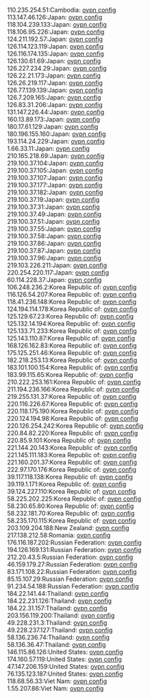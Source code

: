 110.235.254.51:Cambodia: [ovpn config](vpn/110_235_254_51.ovpn)  
113.147.46.126:Japan: [ovpn config](vpn/113_147_46_126.ovpn)  
118.104.239.133:Japan: [ovpn config](vpn/118_104_239_133.ovpn)  
118.106.95.226:Japan: [ovpn config](vpn/118_106_95_226.ovpn)  
124.211.192.57:Japan: [ovpn config](vpn/124_211_192_57.ovpn)  
126.114.123.119:Japan: [ovpn config](vpn/126_114_123_119.ovpn)  
126.116.174.135:Japan: [ovpn config](vpn/126_116_174_135.ovpn)  
126.130.61.69:Japan: [ovpn config](vpn/126_130_61_69.ovpn)  
126.227.234.29:Japan: [ovpn config](vpn/126_227_234_29.ovpn)  
126.22.21.173:Japan: [ovpn config](vpn/126_22_21_173.ovpn)  
126.26.219.117:Japan: [ovpn config](vpn/126_26_219_117.ovpn)  
126.77.139.139:Japan: [ovpn config](vpn/126_77_139_139.ovpn)  
126.7.209.165:Japan: [ovpn config](vpn/126_7_209_165.ovpn)  
126.83.31.206:Japan: [ovpn config](vpn/126_83_31_206.ovpn)  
131.147.226.44:Japan: [ovpn config](vpn/131_147_226_44.ovpn)  
160.13.89.173:Japan: [ovpn config](vpn/160_13_89_173.ovpn)  
180.17.61.129:Japan: [ovpn config](vpn/180_17_61_129.ovpn)  
180.196.155.160:Japan: [ovpn config](vpn/180_196_155_160.ovpn)  
193.114.24.229:Japan: [ovpn config](vpn/193_114_24_229.ovpn)  
1.66.33.11:Japan: [ovpn config](vpn/1_66_33_11.ovpn)  
210.165.218.69:Japan: [ovpn config](vpn/210_165_218_69.ovpn)  
219.100.37.104:Japan: [ovpn config](vpn/219_100_37_104.ovpn)  
219.100.37.105:Japan: [ovpn config](vpn/219_100_37_105.ovpn)  
219.100.37.107:Japan: [ovpn config](vpn/219_100_37_107.ovpn)  
219.100.37.177:Japan: [ovpn config](vpn/219_100_37_177.ovpn)  
219.100.37.182:Japan: [ovpn config](vpn/219_100_37_182.ovpn)  
219.100.37.19:Japan: [ovpn config](vpn/219_100_37_19.ovpn)  
219.100.37.31:Japan: [ovpn config](vpn/219_100_37_31.ovpn)  
219.100.37.49:Japan: [ovpn config](vpn/219_100_37_49.ovpn)  
219.100.37.51:Japan: [ovpn config](vpn/219_100_37_51.ovpn)  
219.100.37.55:Japan: [ovpn config](vpn/219_100_37_55.ovpn)  
219.100.37.58:Japan: [ovpn config](vpn/219_100_37_58.ovpn)  
219.100.37.86:Japan: [ovpn config](vpn/219_100_37_86.ovpn)  
219.100.37.87:Japan: [ovpn config](vpn/219_100_37_87.ovpn)  
219.100.37.96:Japan: [ovpn config](vpn/219_100_37_96.ovpn)  
219.103.226.211:Japan: [ovpn config](vpn/219_103_226_211.ovpn)  
220.254.220.117:Japan: [ovpn config](vpn/220_254_220_117.ovpn)  
60.114.228.37:Japan: [ovpn config](vpn/60_114_228_37.ovpn)  
106.248.236.2:Korea Republic of: [ovpn config](vpn/106_248_236_2.ovpn)  
116.126.54.207:Korea Republic of: [ovpn config](vpn/116_126_54_207.ovpn)  
118.41.236.148:Korea Republic of: [ovpn config](vpn/118_41_236_148.ovpn)  
124.194.114.178:Korea Republic of: [ovpn config](vpn/124_194_114_178.ovpn)  
125.129.67.23:Korea Republic of: [ovpn config](vpn/125_129_67_23.ovpn)  
125.132.14.194:Korea Republic of: [ovpn config](vpn/125_132_14_194.ovpn)  
125.133.71.233:Korea Republic of: [ovpn config](vpn/125_133_71_233.ovpn)  
125.143.110.87:Korea Republic of: [ovpn config](vpn/125_143_110_87.ovpn)  
168.126.162.83:Korea Republic of: [ovpn config](vpn/168_126_162_83.ovpn)  
175.125.251.46:Korea Republic of: [ovpn config](vpn/175_125_251_46.ovpn)  
182.218.253.13:Korea Republic of: [ovpn config](vpn/182_218_253_13.ovpn)  
183.101.100.154:Korea Republic of: [ovpn config](vpn/183_101_100_154.ovpn)  
183.99.115.65:Korea Republic of: [ovpn config](vpn/183_99_115_65.ovpn)  
210.222.253.161:Korea Republic of: [ovpn config](vpn/210_222_253_161.ovpn)  
211.194.236.166:Korea Republic of: [ovpn config](vpn/211_194_236_166.ovpn)  
219.255.131.37:Korea Republic of: [ovpn config](vpn/219_255_131_37.ovpn)  
220.116.226.67:Korea Republic of: [ovpn config](vpn/220_116_226_67.ovpn)  
220.118.175.190:Korea Republic of: [ovpn config](vpn/220_118_175_190.ovpn)  
220.124.194.98:Korea Republic of: [ovpn config](vpn/220_124_194_98.ovpn)  
220.126.254.242:Korea Republic of: [ovpn config](vpn/220_126_254_242.ovpn)  
220.84.82.220:Korea Republic of: [ovpn config](vpn/220_84_82_220.ovpn)  
220.85.9.101:Korea Republic of: [ovpn config](vpn/220_85_9_101.ovpn)  
221.144.20.143:Korea Republic of: [ovpn config](vpn/221_144_20_143.ovpn)  
221.145.111.183:Korea Republic of: [ovpn config](vpn/221_145_111_183.ovpn)  
221.160.201.37:Korea Republic of: [ovpn config](vpn/221_160_201_37.ovpn)  
222.97.170.176:Korea Republic of: [ovpn config](vpn/222_97_170_176.ovpn)  
39.117.118.138:Korea Republic of: [ovpn config](vpn/39_117_118_138.ovpn)  
39.119.1.171:Korea Republic of: [ovpn config](vpn/39_119_1_171.ovpn)  
39.124.227.110:Korea Republic of: [ovpn config](vpn/39_124_227_110.ovpn)  
58.225.202.225:Korea Republic of: [ovpn config](vpn/58_225_202_225.ovpn)  
58.230.65.80:Korea Republic of: [ovpn config](vpn/58_230_65_80.ovpn)  
58.232.181.70:Korea Republic of: [ovpn config](vpn/58_232_181_70.ovpn)  
58.235.170.115:Korea Republic of: [ovpn config](vpn/58_235_170_115.ovpn)  
203.109.204.188:New Zealand: [ovpn config](vpn/203_109_204_188.ovpn)  
217.138.212.58:Romania: [ovpn config](vpn/217_138_212_58.ovpn)  
176.116.187.202:Russian Federation: [ovpn config](vpn/176_116_187_202.ovpn)  
194.126.169.131:Russian Federation: [ovpn config](vpn/194_126_169_131.ovpn)  
212.20.43.5:Russian Federation: [ovpn config](vpn/212_20_43_5.ovpn)  
46.159.179.27:Russian Federation: [ovpn config](vpn/46_159_179_27.ovpn)  
83.171.108.22:Russian Federation: [ovpn config](vpn/83_171_108_22.ovpn)  
85.15.107.29:Russian Federation: [ovpn config](vpn/85_15_107_29.ovpn)  
91.234.54.188:Russian Federation: [ovpn config](vpn/91_234_54_188.ovpn)  
184.22.141.44:Thailand: [ovpn config](vpn/184_22_141_44.ovpn)  
184.22.231.126:Thailand: [ovpn config](vpn/184_22_231_126.ovpn)  
184.22.31.157:Thailand: [ovpn config](vpn/184_22_31_157.ovpn)  
203.156.119.200:Thailand: [ovpn config](vpn/203_156_119_200.ovpn)  
49.228.231.3:Thailand: [ovpn config](vpn/49_228_231_3.ovpn)  
49.228.237.127:Thailand: [ovpn config](vpn/49_228_237_127.ovpn)  
58.136.236.74:Thailand: [ovpn config](vpn/58_136_236_74.ovpn)  
58.136.36.47:Thailand: [ovpn config](vpn/58_136_36_47.ovpn)  
146.115.86.126:United States: [ovpn config](vpn/146_115_86_126.ovpn)  
174.160.57.119:United States: [ovpn config](vpn/174_160_57_119.ovpn)  
47.147.206.159:United States: [ovpn config](vpn/47_147_206_159.ovpn)  
76.135.123.187:United States: [ovpn config](vpn/76_135_123_187.ovpn)  
118.68.56.33:Viet Nam: [ovpn config](vpn/118_68_56_33.ovpn)  
1.55.207.86:Viet Nam: [ovpn config](vpn/1_55_207_86.ovpn)  
